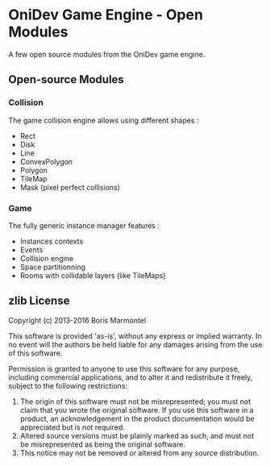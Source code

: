 # OniDev Game Engine - Open Modules
A few open source modules from the OniDev game engine.

## Open-source Modules

### Collision

The game collision engine allows using different shapes :
- Rect
- Disk
- Line
- ConvexPolygon
- Polygon
- TileMap
- Mask (pixel perfect collisions)

### Game

The fully generic instance manager features :
- Instances contexts
- Events
- Collision engine
- Space partitionning
- Rooms with collidable layers (like TileMaps)

## zlib License

Copyright (c) 2013-2016 Boris Marmontel

This software is provided 'as-is', without any express or implied
warranty. In no event will the authors be held liable for any damages
arising from the use of this software.

Permission is granted to anyone to use this software for any purpose,
including commercial applications, and to alter it and redistribute it
freely, subject to the following restrictions:

1. The origin of this software must not be misrepresented; you must not
   claim that you wrote the original software. If you use this software
   in a product, an acknowledgement in the product documentation would be
   appreciated but is not required.
2. Altered source versions must be plainly marked as such, and must not be
   misrepresented as being the original software.
3. This notice may not be removed or altered from any source distribution.
